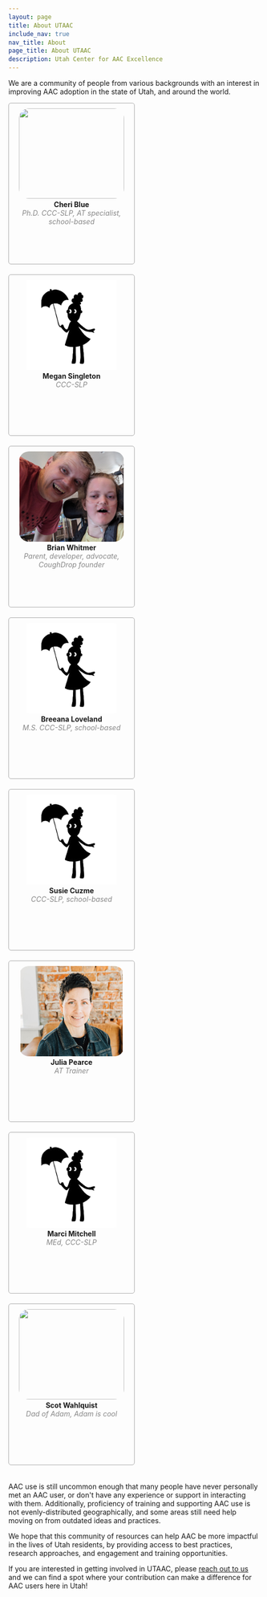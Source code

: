 ```yaml
---
layout: page
title: About UTAAC
include_nav: true
nav_title: About
page_title: About UTAAC
description: Utah Center for AAC Excellence
---
```

<style>
  .person {
    float: left;
    width: 230px;
    height: 300px;
    border: 1px solid #aaa;
    border-radius: 5px;
    padding: 10px;
    text-align: center;
    margin-right: 20px;
    margin-bottom: 20px;
  }
  .person img {
    width: 210px;
    height: 180px;
    object-fit: contain;
    object-position: center;
    border-radius: 20px;
  }
  .person .name {
    font-weight: bold;
  }
  .person .bio {
    font-style: italic;
    font-size: 14px;
    line-height: 17px;
    color: #888;
  }
	@media (max-width: 800px) {
    .person {
      width: 100%;
      height: 300px;
    }
    .person img {
      width: 100%;
    }
  }
</style>

We are a community of people from various backgrounds with an interest in improving AAC adoption in the state of Utah, and around the world.

<div class='person'>
  <img src="/images/cblue.png" />
  <div class='name'>Cheri Blue</div>
  <div class='bio'>Ph.D. CCC-SLP, AT specialist, school-based
  </div>
</div>
<div class='person'>
  <img src="/images/silhouette.png" />
  <div class='name'>Megan Singleton</div>
  <div class='bio'>CCC-SLP
  </div>
</div>
<div class='person'>
  <img src="/images/bwhitmer.png" />
  <div class='name'>Brian Whitmer</div>
  <div class='bio'>Parent, developer, advocate, CoughDrop founder
  </div>
</div>
<div class='person'>
  <img src="/images/silhouette.png" />
  <div class='name'>Breeana Loveland</div>
  <div class='bio'>M.S. CCC-SLP, school-based
  </div>
</div>
<div class='person'>
  <img src="/images/silhouette.png" />
  <div class='name'>Susie Cuzme</div>
  <div class='bio'>CCC-SLP, school-based
  </div>
</div>
<div class='person'>
  <img src="/images/jpearce.png" />
  <div class='name'>Julia Pearce</div>
  <div class='bio'>AT Trainer
  </div>
</div>
<div class='person'>
  <img src="/images/silhouette.png" />
  <div class='name'>Marci Mitchell</div>
  <div class='bio'>MEd, CCC-SLP
  </div>
</div>
<div class='person'>
  <img src="/images/swahlquist.avif" />
  <div class='name'>Scot Wahlquist</div>
  <div class='bio'>Dad of Adam, Adam is cool
  </div>
</div>
<div style='clear: both;'></div>

AAC use is still uncommon enough that many people have never personally met an AAC user, or don't have any experience or support in interacting with them. Additionally, proficiency of training and supporting AAC use is not evenly-distributed geographically, and some areas still need help moving on from outdated ideas and practices.

We hope that this community of resources can help AAC be more impactful in the lives of Utah residents, by providing access to best practices, research approaches, and engagement and training opportunities.

If you are interested in getting involved in UTAAC, please <a href="mailto:utahaaccenterofexcellence@gmail.com">reach out to us</a> and we can find a spot where your contribution can make a difference for AAC users here in Utah!